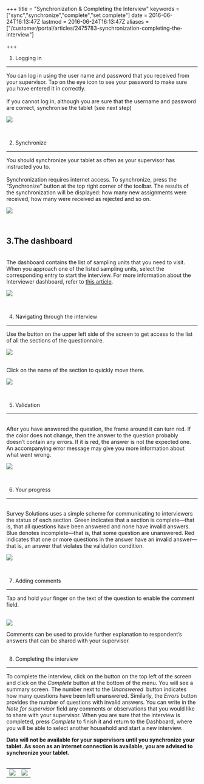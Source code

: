 +++
title = "Synchronization & Completing the Interview"
keywords = ["sync","synchronize","complete","set complete"]
date = 2016-06-24T16:13:47Z
lastmod = 2016-06-24T16:13:47Z
aliases = ["/customer/portal/articles/2475783-synchronization-completing-the-interview"]

+++

1. Logging in
-------------

  
  
You can log in using the user name and password that you received from
your supervisor. Tap on the eye icon to see your password to make sure
you have entered it in correctly.  
    
If you cannot log in, although you are sure that the username and
password are correct, synchronise the tablet (see next step)  
  
  
![](/images/795440.png)  
  
 

2. Synchronize
--------------

  
  
You should synchronize your tablet as often as your supervisor has
instructed you to.  
   
Synchronization requires internet access. To synchronize, press the
“Synchronize” button at the top right corner of the toolbar. The results
of the synchronization will be displayed: how many new assignments were
received, how many were received as rejected and so on.   
  
![](/images/795444.png)  
  
  
 

3.The dashboard
---------------

  
   
The dashboard contains the list of sampling units that you need to
visit. When you approach one of the listed sampling units, select the
corresponding entry to start the interview. For more information about
the Interviewer dashboard, refer to [this
article](http://support.mysurvey.solutions/customer/en/portal/articles/2835148).  
  
  
![](/images/794969.png)  
  
 

4. Navigating through the interview
-----------------------------------

  
  
Use the button on the upper left side of the screen to get access to the
list of all the sections of the questionnaire.  
  
  
![](/images/648320.png)  
  
   
Click on the name of the section to quickly move there.  
  
![](/images/648321.png)  
  
 

5. Validation
-------------

  
   
After you have answered the question, the frame around it can turn red.
If the color does not change, then the answer to the question probably
doesn’t contain any errors. If it is red, the answer is not the expected
one. An accompanying error message may give you more information about
what went wrong.  
  
  
![](/images/648323.png)  
  
 

6. Your progress
----------------

  
   
Survey Solutions uses a simple scheme for communicating to interviewers
the status of each section. Green indicates that a section is
complete—that is, that all questions have been answered and none have
invalid answers. Blue denotes incomplete—that is, that some question are
unanswered. Red indicates that one or more questions in the answer have
an invalid answer—that is, an answer that violates the validation
condition.   
  
  
![](/images/648327.png)  
  
 

7. Adding comments
------------------

  
  
Tap and hold your finger on the text of the question to enable the
comment field.  
  
   
![](/images/648333.png)  
  
Comments can be used to provide further explanation to respondent’s
answers that can be shared with your supervisor.  
 

8. Completing the interview
---------------------------

  
  
To complete the interview, click on the button on the top left of the
screen and click on the *Complete* button at the bottom of the menu. You
will see a summary screen. The number next to the *Unanswered*  button
indicates how many questions have been left unanswered. Similarly, the
*Errors* button provides the number of questions with invalid answers.
You can write in the *Note for supervisor* field any comments or
observations that you would like to share with your supervisor. When you
are sure that the interview is completed, press *Complete* to finish it
and return to the Dashboard, where you will be able to select another
household and start a new interview.  
  
**Data will not be available for your supervisors until you synchronize
your tablet. As soon as an internet connection is available, you are
advised to synchronize your tablet.**  
 

<table>
<tbody>
<tr class="odd">
<td><img src="/images/648341.png" /></td>
<td><img src="/images/648342.png" /></td>
</tr>
</tbody>
</table>

